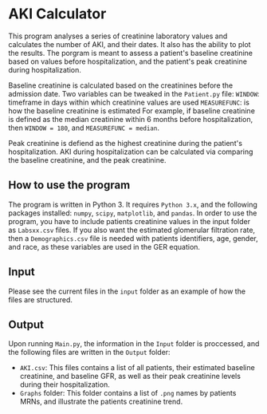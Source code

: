 # AKI Calculator
This program analyses a series of creatinine laboratory values and calculates the number of AKI, and their dates. It also has the ability to plot the results. The porgram is meant to assess a patient's baseline creatinine based on values before hospitalization, and the patient's peak creatinine during hospitalization. 

Baseline creatinine is calculated based on the creatinines before the admission date. Two variables can be tweaked in the `Patient.py` file:
`WINDOW`: timeframe in days within which creatinine values are used
`MEASUREFUNC`: is how the baseline creatinine is estimated
For example, if baseline creatinine is defined as the median creatinine within 6 months before hospitalization, 
then `WINDOW = 180`, and `MEASUREFUNC = median`.

Peak creatinine is defiend as the highest creatinine during the patient's hospitalization. AKI during hospitalization can be calculated via comparing the baseline creatinine, and the peak creatinine.

## How to use the program
The program is written in Python 3. It requires `Python 3.x`, and the following packages installed: `numpy`, `scipy`, `matplotlib`, and `pandas`. In order to use the program, you have to include patients creatinine values in the input folder as `Labsxx.csv` files. If you also want the estimated glomerular filtration rate, then a `Demographics.csv` file is needed with patients identifiers, age, gender, and race, as these variables are used in the GER equation.  

## Input
Please see the current files in the `input` folder as an example of how the files are structured. 

## Output
Upon running `Main.py`, the information in the `Input` folder is proccessed, and the following files are written in the `Output` folder:
- `AKI.csv`: This files contains a list of all patients, their estimated baseline creatinine, and baseline GFR, as well as their peak creatinine levels during their hospitalization.
- `Graphs` folder: This folder contains a list of `.png` names by patients MRNs, and illustrate the patients creatinine trend. 